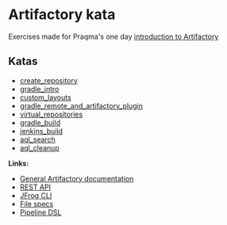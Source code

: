 # Artifactory kata

Exercises made for Praqma's one day [introduction to Artifactory](https://www.praqma.com/training/artifactory-intro/)

## Katas
- [create_repository](./create_repository/README.md)
- [gradle_intro](./gradle_intro/README.md)
- [custom_layouts](./custom_layouts/README.md)
- [gradle_remote_and_artifactory_plugin](./gradle_remote_and_artifactory_plugin/README.md)
- [virtual_repositories](./virtual_repositories/README.md)
- [gradle_build](./gradle_build/README.md)
- [jenkins_build](./jenkins_build/README.md)
- [aql_search](./aql_search/README.md)
- [aql_cleanup](./aql_clean_up/README.md)

**Links:**

* [General Artifactory documentation](https://www.jfrog.com/confluence/pages/viewpage.action?pageId=46107472)
* [REST API](https://www.jfrog.com/confluence/display/RTF/Artifactory+REST+API)
* [JFrog CLI](https://www.jfrog.com/confluence/display/CLI/JFrog+CLI)
* [File specs](https://www.jfrog.com/confluence/display/RTF/Using+File+Specs#UsingFileSpecs-Overview)
* [Pipeline DSL](https://www.jfrog.com/confluence/display/RTF/Working+With+Pipeline+Jobs+in+Jenkins)
